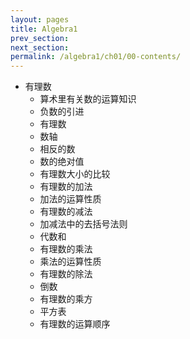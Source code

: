 ```yaml
---
layout: pages
title: Algebra1
prev_section: 
next_section: 
permalink: /algebra1/ch01/00-contents/
---
```


-   有理数
    -   算术里有关数的运算知识
    -   负数的引进
    -   有理数
    -   数轴
    -   相反的数
    -   数的绝对值
    -   有理数大小的比较
    -   有理数的加法
    -   加法的运算性质
    -   有理数的减法
    -   加减法中的去括号法则
    -   代数和
    -   有理数的乘法
    -   乘法的运算性质
    -   有理数的除法
    -   倒数
    -   有理数的乘方
    -   平方表
    -   有理数的运算顺序
